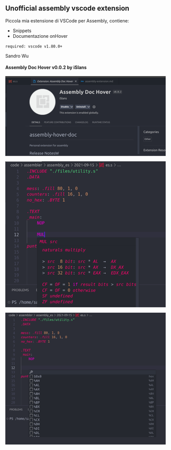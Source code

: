 ## Unofficial assembly vscode extension

Piccola mia estensione di VSCode per Assembly, contiene:
- Snippets
- Documentazione onHover

`required: vscode v1.80.0+`


Sandro Wu

#### **Assembly Doc Hover** v0.0.2 by iSlans

![Alt text](img/extension.png)


![Alt text](img/documentationOnHover.png)


![Alt text](img/snippets.png)
